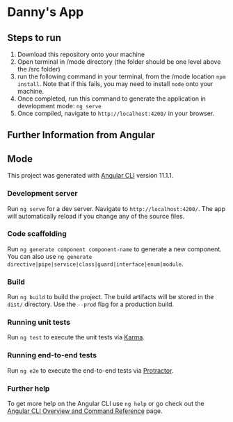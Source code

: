 # Danny's App

## Steps to run
1. Download this repository onto your machine
2. Open terminal in /mode directory (the folder should be one level above the /src folder)
3. run the following command in your terminal, from the /mode location `npm install`. Note that if this fails, you may need to install `node` onto your machine.
4. Once completed, run this command to generate the application in development mode: `ng serve`
5. Once compiled, navigate to `http://localhost:4200/` in your browser.


## Further Information from Angular

## Mode

This project was generated with [Angular CLI](https://github.com/angular/angular-cli) version 11.1.1.

### Development server

Run `ng serve` for a dev server. Navigate to `http://localhost:4200/`. The app will automatically reload if you change any of the source files.

### Code scaffolding

Run `ng generate component component-name` to generate a new component. You can also use `ng generate directive|pipe|service|class|guard|interface|enum|module`.

### Build

Run `ng build` to build the project. The build artifacts will be stored in the `dist/` directory. Use the `--prod` flag for a production build.

### Running unit tests

Run `ng test` to execute the unit tests via [Karma](https://karma-runner.github.io).

### Running end-to-end tests

Run `ng e2e` to execute the end-to-end tests via [Protractor](http://www.protractortest.org/).

### Further help

To get more help on the Angular CLI use `ng help` or go check out the [Angular CLI Overview and Command Reference](https://angular.io/cli) page.
